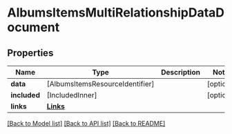 # AlbumsItemsMultiRelationshipDataDocument

## Properties
Name | Type | Description | Notes
------------ | ------------- | ------------- | -------------
**data** | [AlbumsItemsResourceIdentifier] |  | [optional] 
**included** | [IncludedInner] |  | [optional] 
**links** | [**Links**](Links.md) |  | 

[[Back to Model list]](../README.md#documentation-for-models) [[Back to API list]](../README.md#documentation-for-api-endpoints) [[Back to README]](../README.md)


